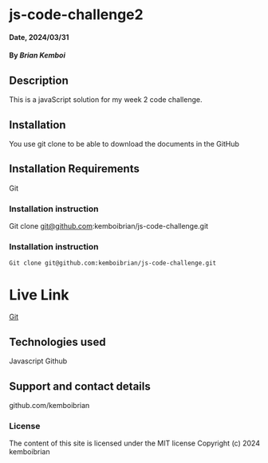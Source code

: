 # js-code-challenge2

#### Date, 2024/03/31

#### By *Brian Kemboi*

## Description
This is a javaScript solution for my week 2 code challenge.

## Installation
You use git clone to be able to download the documents in the GitHub

## Installation Requirements
Git

### Installation instruction
Git clone git@github.com:kemboibrian/js-code-challenge.git

### Installation instruction
```
Git clone git@github.com:kemboibrian/js-code-challenge.git
```

# Live Link
[Git](https://github.com/kemboibrian/js-code-challenge/blob/main/README.md)

## Technologies used
Javascript
Github

## Support and contact details
github.com/kemboibrian

### License
The content of this site is licensed under the MIT license
Copyright (c) 2024 kemboibrian
